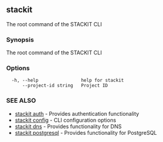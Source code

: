 ## stackit

The root command of the STACKIT CLI

### Synopsis

The root command of the STACKIT CLI

### Options

```
  -h, --help                help for stackit
      --project-id string   Project ID
```

### SEE ALSO

* [stackit auth](./stackit_auth.md)	 - Provides authentication functionality
* [stackit config](./stackit_config.md)	 - CLI configuration options
* [stackit dns](./stackit_dns.md)	 - Provides functionality for DNS
* [stackit postgresql](./stackit_postgresql.md)	 - Provides functionality for PostgreSQL

